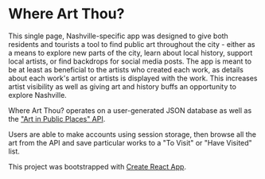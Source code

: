 # Where Art Thou?

This single page, Nashville-specific app was designed to give both residents and tourists a tool to find public art throughout the city - either as a means to explore new parts of the city, learn about local history, support local artists, or find backdrops for social media posts. The app is meant to be at least as beneficial to the artists who created each work, as details about each work's artist or artists is displayed with the work. This increases artist visibility as well as giving art and history buffs an opportunity to explore Nashville. 

Where Art Thou? operates on a user-generated JSON database as well as the ["Art in Public Places" API](https://dev.socrata.com/foundry/data.nashville.gov/xakp-ess3).

Users are able to make accounts using session storage, then browse all the art from the API and save particular works to a "To Visit" or "Have Visited" list. 

This project was bootstrapped with [Create React App](https://github.com/facebook/create-react-app).

